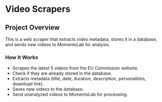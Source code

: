 # Video Scrapers

## **Project Overview**
This is a web scraper that extracts video metadata, stores it in a database, and sends new videos to MomentsLab for analysis.

### **How It Works**
- Scrapes the latest 5 videos from the EU Commission website.
- Check if they are already stored in the database.
- Extracts metadata (title, date, duration, description, personalities, download link).
- Saves new videos to the database.
- Send unanalyzed videos to MomentsLab for processing.
